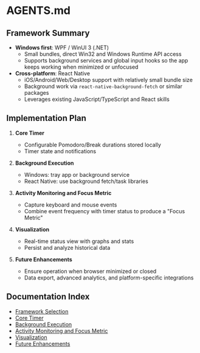 # AGENTS.md

## Framework Summary

- **Windows first**: WPF / WinUI 3 (.NET)
  - Small bundles, direct Win32 and Windows Runtime API access
  - Supports background services and global input hooks so the app keeps working when minimized or unfocused
- **Cross-platform**: React Native
  - iOS/Android/Web/Desktop support with relatively small bundle size
  - Background work via `react-native-background-fetch` or similar packages
  - Leverages existing JavaScript/TypeScript and React skills

## Implementation Plan

1. **Core Timer**
   - Configurable Pomodoro/Break durations stored locally
   - Timer state and notifications

2. **Background Execution**
   - Windows: tray app or background service
   - React Native: use background fetch/task libraries

3. **Activity Monitoring and Focus Metric**
   - Capture keyboard and mouse events
   - Combine event frequency with timer status to produce a "Focus Metric"

4. **Visualization**
   - Real-time status view with graphs and stats
   - Persist and analyze historical data

5. **Future Enhancements**
   - Ensure operation when browser minimized or closed
   - Data export, advanced analytics, and platform-specific integrations

## Documentation Index
- [Framework Selection](docs/framework-selection.md)
- [Core Timer](docs/core-timer.md)
- [Background Execution](docs/background-execution.md)
- [Activity Monitoring and Focus Metric](docs/activity-monitoring.md)
- [Visualization](docs/visualization.md)
- [Future Enhancements](docs/future-enhancements.md)
